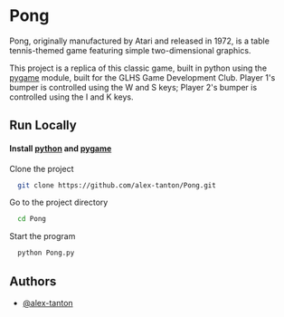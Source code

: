 
# Pong

Pong, originally manufactured by Atari and released in 1972, is a table tennis-themed game featuring simple two-dimensional graphics.

This project is a replica of this classic game, built in python using the [pygame](https://www.pygame.org/) module, built for the GLHS Game Development Club.
Player 1's bumper is controlled using the W and S keys; Player 2's bumper is controlled using the I and K keys.
## Run Locally

#### Install [python](https://www.python.org/) and [pygame](https://www.pygame.org/)

Clone the project

```bash
  git clone https://github.com/alex-tanton/Pong.git
```

Go to the project directory

```bash
  cd Pong
```

Start the program

```bash
  python Pong.py
```


## Authors

- [@alex-tanton](https://github.com/alex-tanton)